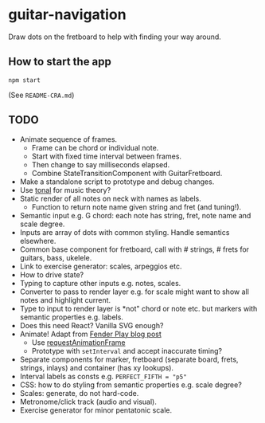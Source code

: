# guitar-navigation

Draw dots on the fretboard to help with finding your way around.

## How to start the app

```
npm start
```

(See `README-CRA.md`)

## TODO

* Animate sequence of frames.
    * Frame can be chord or individual note.
    * Start with fixed time interval between frames.
    * Then change to say milliseconds elapsed.
    * Combine StateTransitionComponent with GuitarFretboard.
* Make a standalone script to prototype and debug changes.
* Use [tonal](https://www.npmjs.com/package/tonal) for music theory?
* Static render of all notes on neck with names as labels.
    * Function to return note name given string and fret (and tuning!).
* Semantic input e.g. G chord: each note has string, fret, note name and scale degree.
* Inputs are array of dots with common styling. Handle semantics elsewhere.
* Common base component for fretboard, call with # strings, # frets for guitars, bass, ukelele.
* Link to exercise generator: scales, arpeggios etc.
* How to drive state?
* Typing to capture other inputs e.g. notes, scales.
* Converter to pass to render layer e.g. for scale might want to show all notes and highlight current.
* Type to input to render layer is *not" chord or note etc. but markers with semantic properties e.g. labels.
* Does this need React? Vanilla SVG enough?
* Animate! Adapt from [Fender Play blog post](https://medium.com/fender-engineering/near-realtime-animations-with-synchronized-audio-in-javascript-6d845afcf1c5)
    * Use [requestAnimationFrame](https://developer.mozilla.org/en-US/docs/Web/API/window/requestAnimationFrame)
    * Prototype with `setInterval` and accept inaccurate timing?
* Separate components for marker, fretboard (separate board, frets, strings, inlays) and container (has xy lookups).
* Interval labels as consts e.g. `PERFECT_FIFTH = "p5"`
* CSS: how to do styling from semantic properties e.g. scale degree?
* Scales: generate, do not hard-code.
* Metronome/click track (audio and visual).
* Exercise generator for minor pentatonic scale.